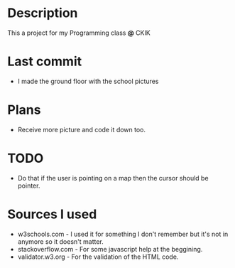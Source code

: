 # Description

This a project for my Programming class **@** CKIK

# Last commit

- I made the ground floor with the school pictures

# Plans

- Receive more picture and code it down too.

# TODO

- Do that if the user is pointing on a map then the cursor should be pointer.

# Sources I used

- w3schools.com - I used it for something I don't remember but it's not in anymore so it doesn't matter.
- stackoverflow.com - For some javascript help at the beggining.
- validator.w3.org - For the validation of the HTML code.